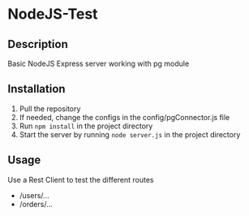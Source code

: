 # NodeJS-Test

## Description
Basic NodeJS Express server working with pg module

## Installation
1. Pull the repository
2. If needed, change the configs in the config/pgConnector.js file
3. Run `npm install` in the project directory
4. Start the server by running `node server.js` in the project directory

## Usage
Use a Rest Client to test the different routes
- /users/...
- /orders/...
